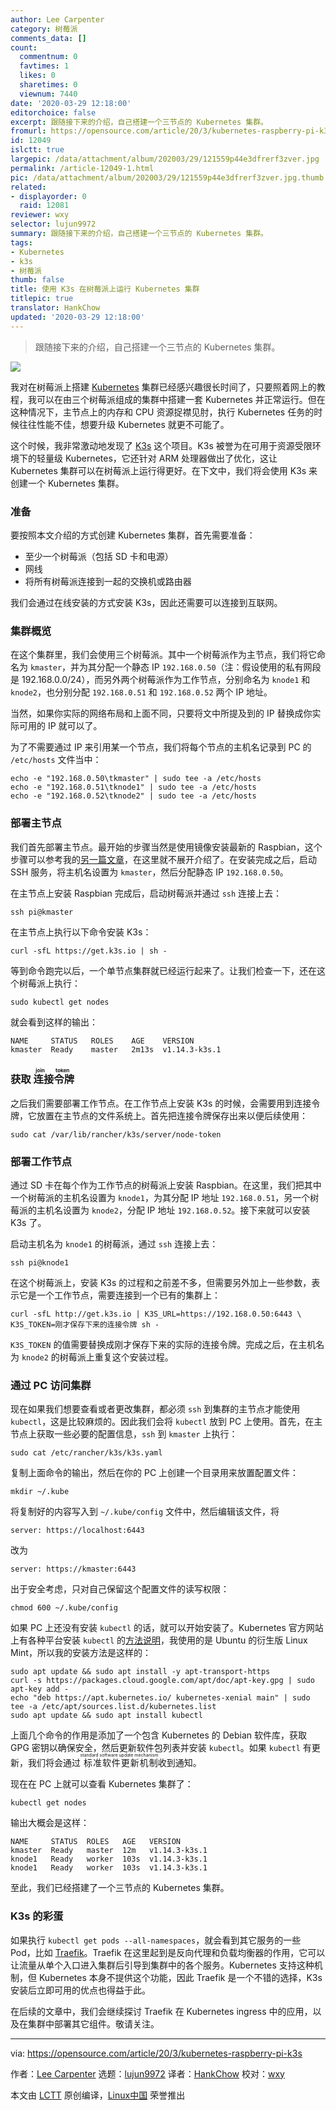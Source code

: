 ```yaml
---
author: Lee Carpenter
category: 树莓派
comments_data: []
count:
  commentnum: 0
  favtimes: 1
  likes: 0
  sharetimes: 0
  viewnum: 7440
date: '2020-03-29 12:18:00'
editorchoice: false
excerpt: 跟随接下来的介绍，自己搭建一个三节点的 Kubernetes 集群。
fromurl: https://opensource.com/article/20/3/kubernetes-raspberry-pi-k3s
id: 12049
islctt: true
largepic: /data/attachment/album/202003/29/121559p44e3dfrerf3zver.jpg
permalink: /article-12049-1.html
pic: /data/attachment/album/202003/29/121559p44e3dfrerf3zver.jpg.thumb.jpg
related:
- displayorder: 0
  raid: 12081
reviewer: wxy
selector: lujun9972
summary: 跟随接下来的介绍，自己搭建一个三节点的 Kubernetes 集群。
tags:
- Kubernetes
- k3s
- 树莓派
thumb: false
title: 使用 K3s 在树莓派上运行 Kubernetes 集群
titlepic: true
translator: HankChow
updated: '2020-03-29 12:18:00'
---
```



> 
> 跟随接下来的介绍，自己搭建一个三节点的 Kubernetes 集群。
> 
> 
> 


![](/data/attachment/album/202003/29/121559p44e3dfrerf3zver.jpg)


我对在树莓派上搭建 [Kubernetes](https://opensource.com/resources/what-is-kubernetes) 集群已经感兴趣很长时间了，只要照着网上的教程，我可以在由三个树莓派组成的集群中搭建一套 Kubernetes 并正常运行。但在这种情况下，主节点上的内存和 CPU 资源捉襟见肘，执行 Kubernetes 任务的时候往往性能不佳，想要升级 Kubernetes 就更不可能了。


这个时候，我非常激动地发现了 [K3s](https://k3s.io/) 这个项目。K3s 被誉为在可用于资源受限环境下的轻量级 Kubernetes，它还针对 ARM 处理器做出了优化，这让 Kubernetes 集群可以在树莓派上运行得更好。在下文中，我们将会使用 K3s 来创建一个 Kubernetes 集群。






### 准备


要按照本文介绍的方式创建 Kubernetes 集群，首先需要准备：


* 至少一个树莓派（包括 SD 卡和电源）
* 网线
* 将所有树莓派连接到一起的交换机或路由器


我们会通过在线安装的方式安装 K3s，因此还需要可以连接到互联网。


### 集群概览


在这个集群里，我们会使用三个树莓派。其中一个树莓派作为主节点，我们将它命名为 `kmaster`，并为其分配一个静态 IP `192.168.0.50`（注：假设使用的私有网段是 192.168.0.0/24），而另外两个树莓派作为工作节点，分别命名为 `knode1` 和 `knode2`，也分别分配 `192.168.0.51` 和 `192.168.0.52` 两个 IP 地址。


当然，如果你实际的网络布局和上面不同，只要将文中所提及到的 IP 替换成你实际可用的 IP 就可以了。


为了不需要通过 IP 来引用某一个节点，我们将每个节点的主机名记录到 PC 的 `/etc/hosts` 文件当中：



```
echo -e "192.168.0.50\tkmaster" | sudo tee -a /etc/hosts
echo -e "192.168.0.51\tknode1" | sudo tee -a /etc/hosts
echo -e "192.168.0.52\tknode2" | sudo tee -a /etc/hosts
```

### 部署主节点


我们首先部署主节点。最开始的步骤当然是使用镜像安装最新的 Raspbian，这个步骤可以参考我的[另一篇文章](https://carpie.net/articles/headless-pi-with-static-ip-wired-edition)，在这里就不展开介绍了。在安装完成之后，启动 SSH 服务，将主机名设置为 `kmaster`，然后分配静态 IP `192.168.0.50`。


在主节点上安装 Raspbian 完成后，启动树莓派并通过 `ssh` 连接上去：



```
ssh pi@kmaster
```

在主节点上执行以下命令安装 K3s：



```
curl -sfL https://get.k3s.io | sh -
```

等到命令跑完以后，一个单节点集群就已经运行起来了。让我们检查一下，还在这个树莓派上执行：



```
sudo kubectl get nodes
```

就会看到这样的输出：



```
NAME     STATUS   ROLES    AGE    VERSION
kmaster  Ready    master   2m13s  v1.14.3-k3s.1
```

### 获取<ruby> 连接令牌 <rt>  join token </rt></ruby>


之后我们需要部署工作节点。在工作节点上安装 K3s 的时候，会需要用到连接令牌，它放置在主节点的文件系统上。首先把连接令牌保存出来以便后续使用：



```
sudo cat /var/lib/rancher/k3s/server/node-token
```

### 部署工作节点


通过 SD 卡在每个作为工作节点的树莓派上安装 Raspbian。在这里，我们把其中一个树莓派的主机名设置为 `knode1`，为其分配 IP 地址 `192.168.0.51`，另一个树莓派的主机名设置为 `knode2`，分配 IP 地址 `192.168.0.52`。接下来就可以安装 K3s 了。


启动主机名为 `knode1` 的树莓派，通过 `ssh` 连接上去：



```
ssh pi@knode1
```

在这个树莓派上，安装 K3s 的过程和之前差不多，但需要另外加上一些参数，表示它是一个工作节点，需要连接到一个已有的集群上：



```
curl -sfL http://get.k3s.io | K3S_URL=https://192.168.0.50:6443 \
K3S_TOKEN=刚才保存下来的连接令牌 sh -
```

`K3S_TOKEN` 的值需要替换成刚才保存下来的实际的连接令牌。完成之后，在主机名为 `knode2` 的树莓派上重复这个安装过程。


### 通过 PC 访问集群


现在如果我们想要查看或者更改集群，都必须 `ssh` 到集群的主节点才能使用 `kubectl`，这是比较麻烦的。因此我们会将 `kubectl` 放到 PC 上使用。首先，在主节点上获取一些必要的配置信息，`ssh` 到 `kmaster` 上执行：



```
sudo cat /etc/rancher/k3s/k3s.yaml
```

复制上面命令的输出，然后在你的 PC 上创建一个目录用来放置配置文件：



```
mkdir ~/.kube
```

将复制好的内容写入到 `~/.kube/config` 文件中，然后编辑该文件，将



```
server: https://localhost:6443
```

改为



```
server: https://kmaster:6443
```

出于安全考虑，只对自己保留这个配置文件的读写权限：



```
chmod 600 ~/.kube/config
```

如果 PC 上还没有安装 `kubectl` 的话，就可以开始安装了。Kubernetes 官方网站上有各种平台安装 `kubectl` 的[方法说明](https://kubernetes.io/docs/tasks/tools/install-kubectl/)，我使用的是 Ubuntu 的衍生版 Linux Mint，所以我的安装方法是这样的：



```
sudo apt update && sudo apt install -y apt-transport-https
curl -s https://packages.cloud.google.com/apt/doc/apt-key.gpg | sudo apt-key add -
echo "deb https://apt.kubernetes.io/ kubernetes-xenial main" | sudo tee -a /etc/apt/sources.list.d/kubernetes.list
sudo apt update && sudo apt install kubectl
```

上面几个命令的作用是添加了一个包含 Kubernetes 的 Debian 软件库，获取 GPG 密钥以确保安全，然后更新软件包列表并安装 `kubectl`。如果 `kubectl` 有更新，我们将会通过<ruby> 标准软件更新机制 <rt>  standard software update mechanism </rt></ruby>收到通知。


现在在 PC 上就可以查看 Kubernetes 集群了：



```
kubectl get nodes
```

输出大概会是这样：



```
NAME     STATUS  ROLES   AGE   VERSION
kmaster  Ready   master  12m   v1.14.3-k3s.1
knode1   Ready   worker  103s  v1.14.3-k3s.1
knode1   Ready   worker  103s  v1.14.3-k3s.1
```

至此，我们已经搭建了一个三节点的 Kubernetes 集群。


### K3s 的彩蛋


如果执行 `kubectl get pods --all-namespaces`，就会看到其它服务的一些 Pod，比如 [Traefik](https://traefik.io/)。Traefik 在这里起到是反向代理和负载均衡器的作用，它可以让流量从单个入口进入集群后引导到集群中的各个服务。Kubernetes 支持这种机制，但 Kubernetes 本身不提供这个功能，因此 Traefik 是一个不错的选择，K3s 安装后立即可用的优点也得益于此。


在后续的文章中，我们会继续探讨 Traefik 在 Kubernetes ingress 中的应用，以及在集群中部署其它组件。敬请关注。




---


via: <https://opensource.com/article/20/3/kubernetes-raspberry-pi-k3s>


作者：[Lee Carpenter](https://opensource.com/users/carpie) 选题：[lujun9972](https://github.com/lujun9972) 译者：[HankChow](https://github.com/HankChow) 校对：[wxy](https://github.com/wxy)


本文由 [LCTT](https://github.com/LCTT/TranslateProject) 原创编译，[Linux中国](https://linux.cn/) 荣誉推出